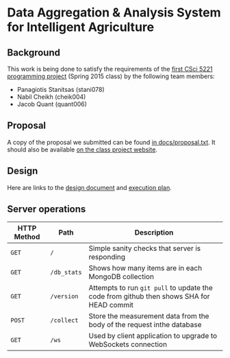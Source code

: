 Data Aggregation & Analysis System for Intelligent Agriculture
==================

## Background
This work is being done to satisfy the requirements of the [first CSci 5221 programming project][assignment] (Spring 2015 class) by the following team members:

* Panagiotis Stanitsas (stani078)
* Nabil Cheikh (cheik004)
* Jacob Quant (quant006)

[assignment]: http://www-users.cselabs.umn.edu/classes/Spring-2015/csci5221/Project1/csci5221s15-project1-handout.pdf

## Proposal
A copy of the proposal we submitted can be found [in docs/proposal.txt](docs/proposal.txt).
It should also be available [on the class project website](https://sites.google.com/a/umn.edu/csci5221s15/project-1-proposals-and-reports/data-aggregation-analysis-system-for-intelligent-agriculture).

## Design
Here are links to the [design document](docs/design/Design%20Document.pdf)
and [execution plan](docs/design/Execution%20Plan.pdf).

## Server operations

| HTTP Method | Path       | Description                                                                              |
|-------------|------------|------------------------------------------------------------------------------------------|
| `GET`       | `/`        | Simple sanity checks that server is responding                                           |
| `GET`       | `/db_stats`| Shows how many items are in each MongoDB collection                                      |
| `GET`       | `/version` | Attempts to run `git pull` to update the code from github then shows SHA for HEAD commit |
| `POST`      | `/collect` | Store the measurement data from the body of the request inthe database                   |
| `GET`       | `/ws`      | Used by client application to upgrade to WebSockets connection                           |

